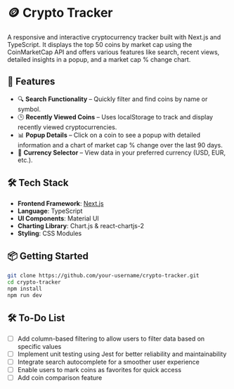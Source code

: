 # 🪙 Crypto Tracker

A responsive and interactive cryptocurrency tracker built with Next.js and TypeScript. It displays the top 50 coins by market cap using the CoinMarketCap API and offers various features like search, recent views, detailed insights in a popup, and a market cap % change chart.

## 🚀 Features

-   🔍 **Search Functionality** – Quickly filter and find coins by name or symbol.
-   🕒 **Recently Viewed Coins** – Uses localStorage to track and display recently viewed cryptocurrencies.
-   📊 **Popup Details** – Click on a coin to see a popup with detailed information and a chart of market cap % change over the last 90 days.
-   💱 **Currency Selector** – View data in your preferred currency (USD, EUR, etc.).

## 🛠 Tech Stack

-   **Frontend Framework**: [Next.js](https://nextjs.org/)
-   **Language**: TypeScript
-   **UI Components**: Material UI
-   **Charting Library**: Chart.js & react-chartjs-2
-   **Styling**: CSS Modules

## 📦 Getting Started

```bash
git clone https://github.com/your-username/crypto-tracker.git
cd crypto-tracker
npm install
npm run dev
```

## 🛠️ To-Do List

-   [ ] Add column-based filtering to allow users to filter data based on specific values
-   [ ] Implement unit testing using Jest for better reliability and maintainability
-   [ ] Integrate search autocomplete for a smoother user experience
-   [ ] Enable users to mark coins as favorites for quick access
-   [ ] Add coin comparison feature
